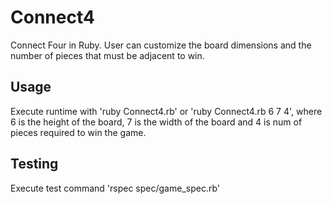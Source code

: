 Connect4
========

Connect Four in Ruby. User can customize the board dimensions and the number of pieces that must be adjacent to win.

Usage
--------
Execute runtime with 'ruby Connect4.rb' or 'ruby Connect4.rb 6 7 4', where 6 is the height of the board, 7 is the width of the board and 4 is num of pieces required to win the game.

Testing
--------
Execute test command 'rspec spec/game_spec.rb'
